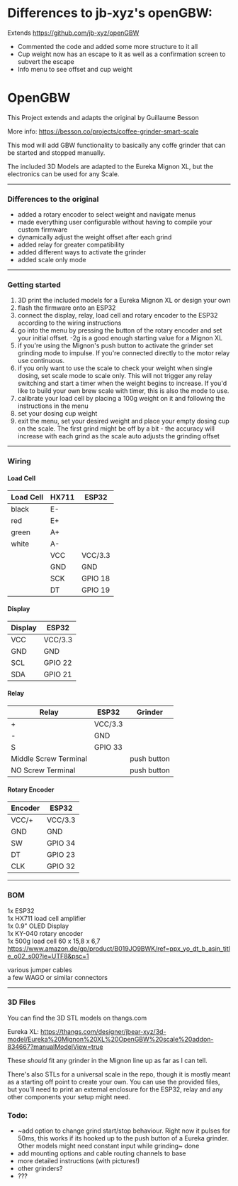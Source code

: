 # Differences to jb-xyz's openGBW:
 Extends https://github.com/jb-xyz/openGBW

 - Commented the code and added some more structure to it all
 - Cup weight now has an escape to it as well as a confirmation screen to subvert the escape
 - Info menu to see offset and cup weight

# OpenGBW

This Project extends and adapts the original by Guillaume Besson

More info: https://besson.co/projects/coffee-grinder-smart-scale


This mod will add GBW functionality to basically any coffe grinder that can be started and stopped manually.

The included 3D Models are adapted to the Eureka Mignon XL, but the electronics can be used for any Scale.

-----------

### Differences to the original

- added a rotary encoder to select weight and navigate menus
- made everything user configurable without having to compile your custom firmware
- dynamically adjust the weight offset after each grind
- added relay for greater compatibility
- added different ways to activate the grinder
- added scale only mode

-----------

### Getting started

1) 3D print the included models for a Eureka Mignon XL or design your own
2) flash the firmware onto an ESP32
3) connect the display, relay, load cell and rotary encoder to the ESP32 according to the wiring instructions
4) go into the menu by pressing the button of the rotary encoder and set your initial offset. -2g is a good enough starting value for a Mignon XL
5) if you're using the Mignon's push button to activate the grinder set grinding mode to impulse. If you're connected directly to the motor relay use continuous.
6) if you only want to use the scale to check your weight when single dosing, set scale mode to scale only. This will not trigger any relay switching and start a timer when the weight begins to increase. If you'd like to build your own brew scale with timer, this is also the mode to use.
7) calibrate your load cell by placing a 100g weight on it and following the instructions in the menu
8) set your dosing cup weight
5) exit the menu, set your desired weight and place your empty dosing cup on the scale. The first grind might be off by a bit - the accuracy will increase with each grind as the scale auto adjusts the grinding offset

-----------

### Wiring

#### Load Cell

| Load Cell  | HX711 | ESP32  |
|---|---|---|
| black  | E-  | |
| red  | E+  | |
| green  | A+  | |
| white  | A-  | |
|   | VCC  | VCC/3.3 |
|   | GND  | GND |
|   | SCK  | GPIO 18 |
|   | DT  | GPIO 19|

#### Display

| Display | ESP32 |
|---|---|
| VCC | VCC/3.3 |
| GND | GND |
| SCL | GPIO 22 |
| SDA | GPIO 21 |

#### Relay

| Relay | ESP32 | Grinder |
|---|---|---|
| + | VCC/3.3 | |
| - | GND | |
| S | GPIO 33 | |
| Middle Screw Terminal | | push button |
| NO Screw Terminal | | push button |

#### Rotary Encoder

| Encoder | ESP32 |
|---|---|
| VCC/+ | VCC/3.3 |
| GND | GND |
| SW | GPIO 34 |
| DT | GPIO 23 |
| CLK | GPIO 32 |

-----------

### BOM

1x ESP32  
1x HX711 load cell amplifier  
1x 0.9" OLED Display  
1x KY-040 rotary encoder  
1x 500g load cell 60 x 15,8 x 6,7 https://www.amazon.de/gp/product/B019JO9BWK/ref=ppx_yo_dt_b_asin_title_o02_s00?ie=UTF8&psc=1  

various jumper cables  
a few WAGO or similar connectors

-----------

### 3D Files

You can find the 3D STL models on thangs.com

Eureka XL: https://thangs.com/designer/jbear-xyz/3d-model/Eureka%20Mignon%20XL%20OpenGBW%20scale%20addon-834667?manualModelView=true

These _should_ fit any grinder in the Mignon line up as far as I can tell.

There's also STLs for a universal scale in the repo, though it is mostly meant as a starting off point to create your own. You can use the provided files, but you'll need to print an external enclosure for the ESP32, relay and any other components your setup might need.

### Todo:

- ~add option to change grind start/stop behaviour. Right now it pulses for 50ms, this works if its hooked up to the push button of a Eureka grinder. Other models might need constant input while grinding~ done
- add mounting options and cable routing channels to base
- more detailed instructions (with pictures!)
- other grinders?
- ???